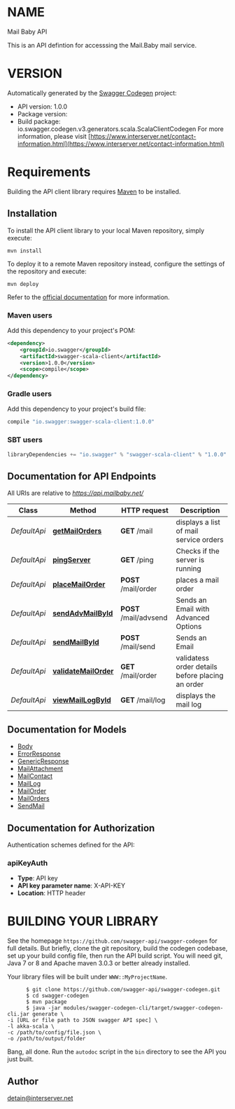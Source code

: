 # NAME

Mail Baby API

This is an API defintion for accesssing the Mail.Baby mail service.

# VERSION

Automatically generated by the [Swagger Codegen](https://github.com/swagger-api/swagger-codegen) project:

- API version: 1.0.0
- Package version: 
- Build package: io.swagger.codegen.v3.generators.scala.ScalaClientCodegen
For more information, please visit [https://www.interserver.net/contact-information.html](https://www.interserver.net/contact-information.html)

# Requirements

Building the API client library requires [Maven](https://maven.apache.org/) to be installed.

## Installation

To install the API client library to your local Maven repository, simply execute:

```shell
mvn install
```

To deploy it to a remote Maven repository instead, configure the settings of the repository and execute:

```shell
mvn deploy
```

Refer to the [official documentation](https://maven.apache.org/plugins/maven-deploy-plugin/usage.html) for more information.

### Maven users

Add this dependency to your project's POM:

```xml
<dependency>
    <groupId>io.swagger</groupId>
    <artifactId>swagger-scala-client</artifactId>
    <version>1.0.0</version>
    <scope>compile</scope>
</dependency>
```

### Gradle users

Add this dependency to your project's build file:

```groovy
compile "io.swagger:swagger-scala-client:1.0.0"
```

### SBT users

```scala
libraryDependencies += "io.swagger" % "swagger-scala-client" % "1.0.0"
```

## Documentation for API Endpoints

All URIs are relative to *https://api.mailbaby.net/*

Class | Method | HTTP request | Description
------------ | ------------- | ------------- | -------------
*DefaultApi* | [**getMailOrders**](DefaultApi.md#getMailOrders) | **GET** /mail | displays a list of mail service orders
*DefaultApi* | [**pingServer**](DefaultApi.md#pingServer) | **GET** /ping | Checks if the server is running
*DefaultApi* | [**placeMailOrder**](DefaultApi.md#placeMailOrder) | **POST** /mail/order | places a mail order
*DefaultApi* | [**sendAdvMailById**](DefaultApi.md#sendAdvMailById) | **POST** /mail/advsend | Sends an Email with Advanced Options
*DefaultApi* | [**sendMailById**](DefaultApi.md#sendMailById) | **POST** /mail/send | Sends an Email
*DefaultApi* | [**validateMailOrder**](DefaultApi.md#validateMailOrder) | **GET** /mail/order | validatess order details before placing an order
*DefaultApi* | [**viewMailLogById**](DefaultApi.md#viewMailLogById) | **GET** /mail/log | displays the mail log

## Documentation for Models

 - [Body](Body.md)
 - [ErrorResponse](ErrorResponse.md)
 - [GenericResponse](GenericResponse.md)
 - [MailAttachment](MailAttachment.md)
 - [MailContact](MailContact.md)
 - [MailLog](MailLog.md)
 - [MailOrder](MailOrder.md)
 - [MailOrders](MailOrders.md)
 - [SendMail](SendMail.md)

## Documentation for Authorization

Authentication schemes defined for the API:
### apiKeyAuth

- **Type**: API key
- **API key parameter name**: X-API-KEY
- **Location**: HTTP header



# BUILDING YOUR LIBRARY

See the homepage `https://github.com/swagger-api/swagger-codegen` for full details.
But briefly, clone the git repository, build the codegen codebase, set up your build
config file, then run the API build script. You will need git, Java 7 or 8 and Apache
maven 3.0.3 or better already installed.

Your library files will be built under `WWW::MyProjectName`.

          $ git clone https://github.com/swagger-api/swagger-codegen.git
          $ cd swagger-codegen
          $ mvn package
          $ java -jar modules/swagger-codegen-cli/target/swagger-codegen-cli.jar generate \
    -i [URL or file path to JSON swagger API spec] \
    -l akka-scala \
    -c /path/to/config/file.json \
    -o /path/to/output/folder

Bang, all done. Run the `autodoc` script in the `bin` directory to see the API
you just built.

## Author

detain@interserver.net
